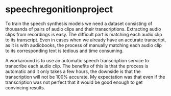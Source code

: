 # speechregonitionproject
To train the speech synthesis models we need a dataset consisting of thousands of pairs of audio clips and their transcriptions. Extracting audio clips from recordings is easy. The difficult part is matching each audio clip to its transcript. Even in cases when we already have an accurate transcript, as it is with audiobooks, the process of manually matching each audio clip to its corresponding text is tedious and time consuming.

A workaround is to use an automatic speech transcription service to transcribe each audio clip. The benefits of this is that the process is automatic and it only takes a few hours, the downside is that the transcription will not be 100% accurate. My expectation was that even if the transcription was not perfect that it would be good enough to get convincing results.

